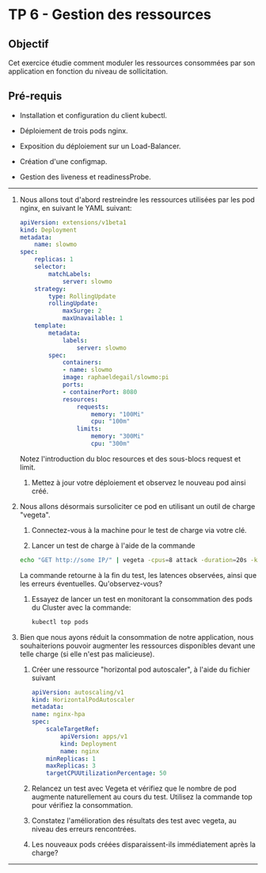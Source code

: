 # TP 6 - Gestion des ressources

## Objectif

Cet exercice étudie comment moduler les ressources consommées par son application en fonction du niveau de sollicitation.

## Pré-requis

- Installation et configuration du client kubectl.

- Déploiement de trois pods nginx.

- Exposition du déploiement sur un Load-Balancer.

- Création d'une configmap.

- Gestion des liveness et readinessProbe.

***

1. Nous allons tout d'abord restreindre les ressources utilisées par les pod nginx, en suivant le YAML suivant:

    ```yaml
    apiVersion: extensions/v1beta1
    kind: Deployment
    metadata:
        name: slowmo
    spec:
        replicas: 1
        selector:
            matchLabels:
                server: slowmo
        strategy:
            type: RollingUpdate
            rollingUpdate:
                maxSurge: 2
                maxUnavailable: 1
        template:
            metadata:
                labels:
                    server: slowmo
            spec:
                containers:
                - name: slowmo
                image: raphaeldegail/slowmo:pi
                ports:
                - containerPort: 8080
                resources:
                    requests:
                        memory: "100Mi"
                        cpu: "100m"
                    limits:
                        memory: "300Mi"
                        cpu: "300m"
    ```

    Notez l'introduction du bloc resources et des sous-blocs request et limit.

    1. Mettez à jour votre déploiement et observez le nouveau pod ainsi
créé.

1. Nous allons désormais sursoliciter ce pod en utilisant un outil de charge "vegeta".

    1. Connectez-vous à la machine pour le test de charge via votre clé.

    1. Lancer un test de charge à l'aide de la commande

    ```bash
    echo "GET http://some IP/" | vegeta -cpus=8 attack -duration=20s -keepalive=false -rate=10 | tee results.bin | vegeta report
    ```

    La commande retourne à la fin du test, les latences observées, ainsi que les erreurs éventuelles. Qu'observez-vous?

    1. Essayez de lancer un test en monitorant la consommation des pods du Cluster avec la commande:

        ```bash
        kubectl top pods
        ```

1. Bien que nous ayons réduit la consommation de notre application, nous souhaiterions pouvoir augmenter les ressources disponibles devant une telle charge (si elle n'est pas malicieuse).

    1. Créer une ressource "horizontal pod autoscaler", à l'aide du fichier suivant

        ```yaml
        apiVersion: autoscaling/v1
        kind: HorizontalPodAutoscaler
        metadata:
        name: nginx-hpa
        spec:
            scaleTargetRef:
                apiVersion: apps/v1
                kind: Deployment
                name: nginx
            minReplicas: 1
            maxReplicas: 3
            targetCPUUtilizationPercentage: 50
        ```

    1. Relancez un test avec Vegeta et vérifiez que le nombre de pod augmente naturellement au cours du test. Utilisez la commande top pour vérifiez la consommation.

    1. Constatez l'amélioration des résultats des test avec vegeta, au niveau des erreurs rencontrées.

    1. Les nouveaux pods créées disparaissent-ils immédiatement après la charge?

***
